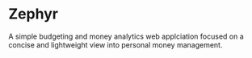 # Zephyr

A simple budgeting and money analytics web applciation focused on a concise and lightweight view into personal money management.
